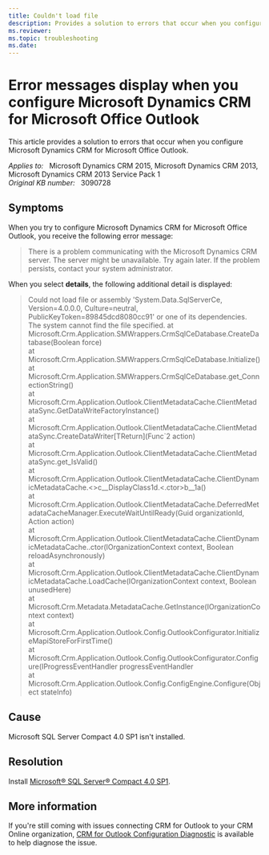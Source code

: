 ```yaml
---
title: Couldn't load file
description: Provides a solution to errors that occur when you configure Microsoft Dynamics CRM for Microsoft Office Outlook.
ms.reviewer: 
ms.topic: troubleshooting
ms.date: 
---
```

# Error messages display when you configure Microsoft Dynamics CRM for Microsoft Office Outlook

This article provides a solution to errors that occur when you configure Microsoft Dynamics CRM for Microsoft Office Outlook.

_Applies to:_ &nbsp; Microsoft Dynamics CRM 2015, Microsoft Dynamics CRM 2013, Microsoft Dynamics CRM 2013 Service Pack 1  
_Original KB number:_ &nbsp; 3090728

## Symptoms

When you try to configure Microsoft Dynamics CRM for Microsoft Office Outlook, you receive the following error message:

> There is a problem communicating with the Microsoft Dynamics CRM server. The server might be unavailable. Try again later. If the problem persists, contact your system administrator.

When you select **details**, the following additional detail is displayed:

> Could not load file or assembly 'System.Data.SqlServerCe, Version=4.0.0.0, Culture=neutral, PublicKeyToken=89845dcd8080cc91' or one of its dependencies. The system cannot find the file specified.    at Microsoft.Crm.Application.SMWrappers.CrmSqlCeDatabase.CreateDatabase(Boolean force)  
   at Microsoft.Crm.Application.SMWrappers.CrmSqlCeDatabase.Initialize()  
   at Microsoft.Crm.Application.SMWrappers.CrmSqlCeDatabase.get_ConnectionString()  
   at Microsoft.Crm.Application.Outlook.ClientMetadataCache.ClientMetadataSync.GetDataWriteFactoryInstance()  
   at Microsoft.Crm.Application.Outlook.ClientMetadataCache.ClientMetadataSync.CreateDataWriter[TReturn](Func\`2 action)  
   at Microsoft.Crm.Application.Outlook.ClientMetadataCache.ClientMetadataSync.get_IsValid()  
   at Microsoft.Crm.Application.Outlook.ClientMetadataCache.ClientDynamicMetadataCache.<>c__DisplayClass1d.<.ctor>b__1a()  
   at Microsoft.Crm.Application.Outlook.ClientMetadataCache.DeferredMetadataCacheManager.ExecuteWaitUntilReady(Guid organizationId, Action action)  
   at Microsoft.Crm.Application.Outlook.ClientMetadataCache.ClientDynamicMetadataCache..ctor(IOrganizationContext context, Boolean reloadAsynchronously)  
   at Microsoft.Crm.Application.Outlook.ClientMetadataCache.ClientDynamicMetadataCache.LoadCache(IOrganizationContext context, Boolean unusedHere)  
   at Microsoft.Crm.Metadata.MetadataCache.GetInstance(IOrganizationContext context)  
   at Microsoft.Crm.Application.Outlook.Config.OutlookConfigurator.InitializeMapiStoreForFirstTime()  
   at Microsoft.Crm.Application.Outlook.Config.OutlookConfigurator.Configure(IProgressEventHandler progressEventHandler  
   at Microsoft.Crm.Application.Outlook.Config.ConfigEngine.Configure(Object stateInfo)

## Cause

Microsoft SQL Server Compact 4.0 SP1 isn't installed.

## Resolution

Install [Microsoft® SQL Server® Compact 4.0 SP1](https://www.microsoft.com/download/details.aspx?id=30709).

## More information

If you're still coming with issues connecting CRM for Outlook to your CRM Online organization, [CRM for Outlook Configuration Diagnostic](/outlook/troubleshoot/performance/how-to-scan-outlook-by-using-microsoft-support-and-recovery-assistant) is available to help diagnose the issue.
